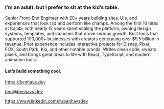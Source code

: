 ### I’m an adult, but I prefer to sit at the kid’s table.

Senior Front-End Engineer with 20+ years building sites, UIs, and experiences that look rad and perform like champs. Among the first 10 hires at Kajabi, with nearly 12 years spent scaling the platform, owning design systems, templates, and launches that drove serious growth. Built tools that supported 100,000+ businesses with creators generating over $9.5 billion in revenue. Prior experience includes interactive projects for Disney, Pixar, FOX, South Park, Kia, and other notable brands. Writes clean code, sweats pixels, and brings great ideas to life with React, TypeScript, and modern animation tools.

#### Let’s build something cool.

https://benhays.dev

ben@benhays.dev

https://www.linkedin.com/in/benhaysdev
